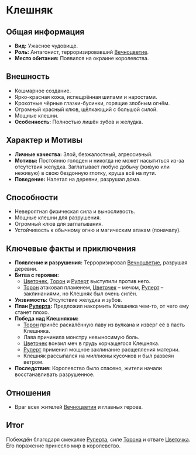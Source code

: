 # Клешняк

## Общая информация
- **Вид:** Ужасное чудовище.
- **Роль:** Антагонист, терроризировавший [Вечноцветие](places/vechnotsvetie_korolevstvo.md).
- **Место обитания:** Появился на окраине королевства.

## Внешность
- Кошмарное создание.
- Ярко-красная кожа, испещрённая шипами и наростами.
- Крохотные чёрные глазки-бусинки, горящие злобным огнём.
- Огромный красный клюв, щёлкающий с большой силой.
- Мощные клешни.
- **Особенность:** Полностью лишён зубов и желудка.

## Характер и Мотивы
- **Личные качества:** Злой, безжалостный, агрессивный.
- **Мотивы:** Постоянно голоден и никогда не может насытиться из-за отсутствия желудка. Заглатывает любую добычу (живую или неживую) в свою бездонную глотку, круша всё на пути.
- **Поведение:** Налетал на деревни, разрушал дома.

## Способности
- Невероятная физическая сила и выносливость.
- Мощные клешни для разрушения.
- Огромный клюв для заглатывания.
- Устойчивость к обычному огню и магическим атакам (поначалу).

## Ключевые факты и приключения
- **Появление и разрушения:** Терроризировал [Вечноцветие](places/vechnotsvetie_korolevstvo.md), разрушая деревни.
- **Битва с героями:**
    - [Цветочек](characters/main_heroes/cvetochek.md), [Торон](characters/main_heroes/toron.md) и [Руперт](characters/main_heroes/rupert.md) выступили против него.
    - [Торон](characters/main_heroes/toron.md) атаковал пламенем, [Цветочек](characters/main_heroes/cvetochek.md) – мечом, [Руперт](characters/main_heroes/rupert.md) – заклинаниями, но Клешняк был очень силён.
- **Уязвимость:** Отсутствие желудка и зубов.
- **План [Руперта](characters/main_heroes/rupert.md):** Предложил накормить Клешняка чем-то, от чего ему станет плохо.
- **Победа над Клешняком:**
    - [Торон](characters/main_heroes/toron.md) принёс раскалённую лаву из вулкана и изверг её в пасть Клешняка.
    - Лава причинила монстру невыносимую боль.
    - [Цветочек](characters/main_heroes/cvetochek.md) вонзил меч в грудь корчащегося Клешняка.
    - [Руперт](characters/main_heroes/rupert.md) применил мощное заклинание расщепления материи.
    - Клешняк рассыпался на миллионы кусочков и был развеян ветром.
- **Последствия:** Королевство было спасено, жители начали восстанавливать разрушенное.

## Отношения
- Враг всех жителей [Вечноцветия](places/vechnotsvetie_korolevstvo.md) и главных героев.

## Итог
Побеждён благодаря смекалке [Руперта](characters/main_heroes/rupert.md), силе [Торона](characters/main_heroes/toron.md) и отваге [Цветочка](characters/main_heroes/cvetochek.md). Его поражение принесло мир в королевство.